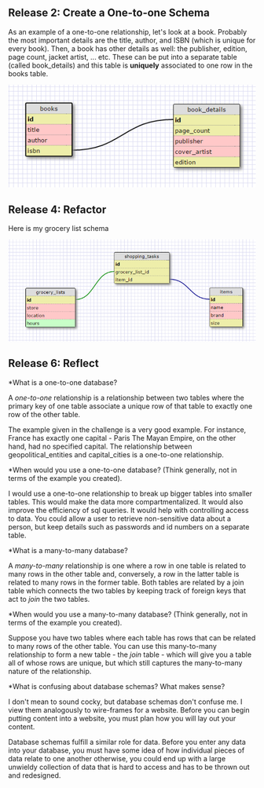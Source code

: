 
## Release 2: Create a One-to-one Schema

As an example of a one-to-one relationship, let's look at a book.
Probably the most important details are the title, author, and ISBN (which is unique for every book).
Then, a book has other details as well: the publisher, edition, page count, jacket artist, ... etc.
These can be put into a separate table (called book_details) and this table is **uniquely** associated to one row in the books table.

![8.5 1-1 schema](images/8.5-one-to-one.png)


## Release 4: Refactor

Here is my grocery list schema

![8.5 many-to-many schema](images/8.5-many-to-many.png)


## Release 6: Reflect

*What is a one-to-one database?

A *one-to-one* relationship is a relationship between two tables where the primary key of one table associate a unique row of that table to exactly one row of the other table.

The example given in the challenge is a very good example.
For instance, France has exactly one capital - Paris
The Mayan Empire, on the other hand, had no specified capital.
The relationship between geopolitical_entities and capital_cities is a one-to-one relationship.

*When would you use a one-to-one database? (Think generally, not in terms of the example you created).

I would use a one-to-one relationship to break up bigger tables into smaller tables. This would 
make the data more compartmentalized. It would also improve the efficiency of sql queries. It would help with controlling access to data. You could allow a user to retrieve non-sensitive data about a person, but keep details such as passwords and id numbers on a separate table.

*What is a many-to-many database?

A *many-to-many* relationship is one where a row in one table is related to many rows in the other table and, conversely, 
a row in the latter table is related to many rows in the former table. Both tables are related by a join table which 
connects the two tables by keeping track of foreign keys that act to *join* the two tables.

*When would you use a many-to-many database? (Think generally, not in terms of the example you created).

Suppose you have two tables where each table has rows that can be related to many rows of the other table. 
You can use this many-to-many relationship to form a new table - the *join* table - which will give you a table all 
of whose rows are unique, but which still captures the many-to-many nature of the relationship.

*What is confusing about database schemas? What makes sense?

I don't mean to sound cocky, but database schemas don't confuse me. I view them analogously to wire-frames for a website. Before you can begin putting content into a website, you must plan how you will lay out your content.

Database schemas fulfill a similar role for data. Before you enter any data into your database, you must have some idea of how individual pieces of data relate to one another otherwise, you could end up with a large unwieldy collection of data that is hard to access and has to be thrown out and redesigned.
